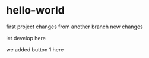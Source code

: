 # hello-world
first project
changes from another branch
new changes

let develop here

we added button 1 here